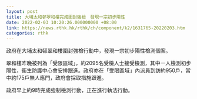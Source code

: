```yaml
---
layout: post
title: 大埔太和邨翠和樓完成圍封強檢　發現一宗初步陽性
date: 2022-02-03 10:20:26.000000000 +08:00
link: https://news.rthk.hk/rthk/ch/component/k2/1631765-20220203.htm
categories: rthk
---
```


政府在大埔太和邨翠和樓圍封強檢行動中，發現一宗初步陽性檢測個案。

翠和樓昨晚被列為「受限區域」，約2095名受檢人士接受檢測，其中一人檢測初步陽性，衞生防護中心會安排跟進。政府亦在「受限區域」內派員到訪約950戶，當中約175戶無人應門，政府會採取措施跟進。

政府早上約9時完成強制檢測行動，正在進行執法行動。
